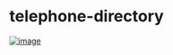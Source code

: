 # telephone-directory
[![image](https://r.resimlink.com/GuCYIUBM.png)](https://resimlink.com/GuCYIUBM)
